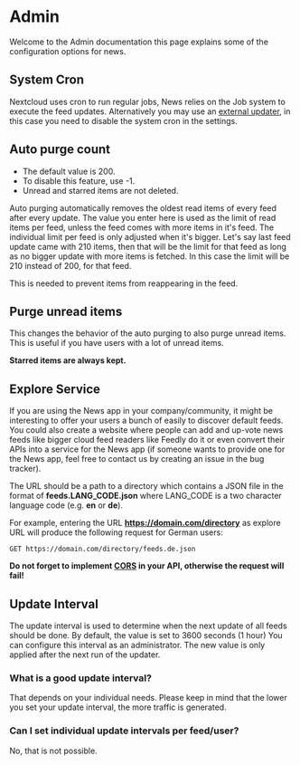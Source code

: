 # Admin

Welcome to the Admin documentation this page explains some of the configuration options for news.

## System Cron

Nextcloud uses cron to run regular jobs, News relies on the Job system to execute the feed updates.
Alternatively you may use an [external updater](https://nextcloud.github.io/news/clients/#update-clients), in this case you need to disable the system cron in the settings.

## Auto purge count

- The default value is 200.
- To disable this feature, use -1.
- Unread and starred items are not deleted.

Auto purging automatically removes the oldest read items of every feed after every update.
The value you enter here is used as the limit of read items per feed, unless the feed comes with more items in it's feed.
The individual limit per feed is only adjusted when it's bigger. Let's say last feed update came with 210 items,
then that will be the limit for that feed as long as no bigger update with more items is fetched.
In this case the limit will be 210 instead of 200, for that feed.

This is needed to prevent items from reappearing in the feed.

## Purge unread items

This changes the behavior of the auto purging to also purge unread items. This is useful if you have users with a lot of unread items.

**Starred items are always kept.**

## Explore Service

If you are using the News app in your company/community, it might be interesting to offer your users a bunch of easily to discover default feeds. You could also create a website where people can add and up-vote news feeds like bigger cloud feed readers like Feedly do it or even convert their APIs into a service for the News app (if someone wants to provide one for the News app, feel free to contact us by creating an issue in the bug tracker).

The URL should be a path to a directory which contains a JSON file in the format of **feeds.LANG_CODE.json** where LANG_CODE is a two character language code (e.g. **en** or **de**).

For example, entering the URL **<https://domain.com/directory>** as explore URL will produce the following request for German users:

    GET https://domain.com/directory/feeds.de.json

**Do not forget to implement [CORS](https://developer.mozilla.org/en-US/docs/Web/HTTP/Access_control_CORS) in your API, otherwise the request will fail!**

## Update Interval

The update interval is used to determine when the next update of all feeds should be done.
By default, the value is set to 3600 seconds (1 hour) You can configure this interval as an administrator.
The new value is only applied after the next run of the updater.

### What is a good update interval?

That depends on your individual needs.
Please keep in mind that the lower you set your update interval, the more traffic is generated.

### Can I set individual update intervals per feed/user?

No, that is not possible.
